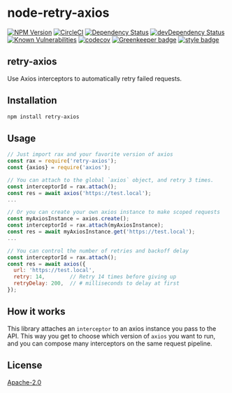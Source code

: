 # node-retry-axios

[![NPM Version][npm-image]][npm-url]
[![CircleCI][circle-image]][circle-url]
[![Dependency Status][david-image]][david-url]
[![devDependency Status][david-dev-image]][david-dev-url]
[![Known Vulnerabilities][snyk-image]][snyk-url]
[![codecov][codecov-image]][codecov-url]
[![Greenkeeper badge][greenkeeper-image]][greenkeeper-url]
[![style badge][gts-image]][gts-url]

## retry-axios
Use Axios interceptors to automatically retry failed requests.

## Installation

``` sh
npm install retry-axios
```

## Usage

```js
// Just import rax and your favorite version of axios
const rax = require('retry-axios');
const {axios} = require('axios');

// You can attach to the global `axios` object, and retry 3 times.
const interceptorId = rax.attach();
const res = await axios('https://test.local');
...

// Or you can create your own axios instance to make scoped requests
const myAxiosInstance = axios.create();
const interceptorId = rax.attach(myAxiosInstance);
const res = await myAxiosInstance.get('https://test.local');
...

// You can control the number of retries and backoff delay
const interceptorId = rax.attach();
const res = await axios({
  url: 'https://test.local',
  retry: 14,        // Retry 14 times before giving up
  retryDelay: 200,  // # milliseconds to delay at first
});

```
## How it works

This library attaches an `interceptor` to an axios instance you pass to the API.  This way you get to choose which version of `axios` you want to run, and you can compose many interceptors on the same request pipeline.

## License
[Apache-2.0](LICENSE)

[circle-image]: https://circleci.com/gh/JustinBeckwith/retry-axios.svg?style=svg
[circle-url]: https://circleci.com/gh/JustinBeckwith/retry-axios
[codecov-image]: https://codecov.io/gh/JustinBeckwith/retry-axios/branch/master/graph/badge.svg
[codecov-url]: https://codecov.io/gh/JustinBeckwith/retry-axios
[david-image]: https://david-dm.org/JustinBeckwith/retry-axios.svg
[david-url]: https://david-dm.org/JustinBeckwith/retry-axios
[david-dev-image]: https://david-dm.org/JustinBeckwith/retry-axios/dev-status.svg
[david-dev-url]: https://david-dm.org/JustinBeckwith/retry-axios?type=dev
[greenkeeper-image]: https://badges.greenkeeper.io/JustinBeckwith/retry-axios.svg
[greenkeeper-url]: https://greenkeeper.io/
[gts-image]: https://img.shields.io/badge/code%20style-Google%20%E2%98%82%EF%B8%8F-blue.svg
[gts-url]: https://www.npmjs.com/package/gts
[npm-image]: https://img.shields.io/npm/v/retry-axios.svg
[npm-url]: https://npmjs.org/package/retry-axios
[snyk-image]: https://snyk.io/test/github/JustinBeckwith/retry-axios/badge.svg
[snyk-url]: https://snyk.io/test/github/JustinBeckwith/retry-axios
